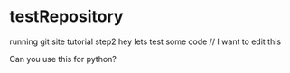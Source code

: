 testRepository
==============

running git site tutorial step2
hey lets test some code
// I want to edit this


Can you use this for python?
<?php 
  echo 'helo there';
  
  
 // then I pulled this into dreamweaver and edited it some more
 echo 'added this line here';
 //// done dw edits
?>

